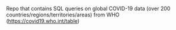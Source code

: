 Repo that contains SQL queries on global COVID-19 data (over 200 countries/regions/territories/areas) from WHO (https://covid19.who.int/table)
